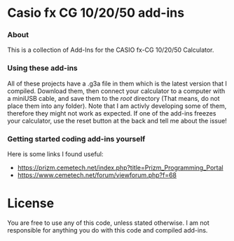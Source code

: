 # Casio fx CG 10/20/50 add-ins
### About
This is a collection of Add-Ins for the CASIO fx-CG 10/20/50 Calculator. 

### Using these add-ins
All of these projects have a .g3a file in them which is the latest version that I compiled. Download them, then connect your calculator to a computer with a miniUSB cable, and save them to the *root* directory (That means, do not place them into any folder). Note that I am activly developing some of them, therefore they might not work as expected. If one of the add-ins freezes your calculator, use the reset button at the back and tell me about the issue!

### Getting started coding add-ins yourself

Here is some links I found useful:
- https://prizm.cemetech.net/index.php?title=Prizm_Programming_Portal
- https://www.cemetech.net/forum/viewforum.php?f=68

# License
You are free to use any of this code, unless stated otherwise. 
I am not responsible for anything you do with this code and compiled add-ins.
